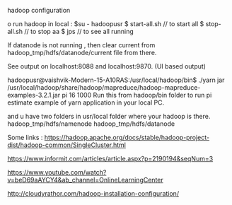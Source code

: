 hadoop configuration

o run hadoop in local :
$su - hadoopusr
$ start-all.sh  // to start all
$ stop-all.sh // to stop aa
$ jps // to see all running

If datanode is not running , then clear current from hadoop_tmp/hdfs/datanode/current file from there.

See output on localhost:8088 and localhost:9870. (UI based output)

hadoopusr@vaishvik-Modern-15-A10RAS:/usr/local/hadoop/bin$ ./yarn jar /usr/local/hadoop/share/hadoop/mapreduce/hadoop-mapreduce-examples-3.2.1.jar pi 16 1000
Run this from hadoop/bin folder to run pi estimate example of yarn application in your local PC.

and u have two folders in usr/local folder where your hadoop is there.
hadoop_tmp/hdfs/namenode
hadoop_tmp/hdfs/datanode


Some links :
https://hadoop.apache.org/docs/stable/hadoop-project-dist/hadoop-common/SingleCluster.html

https://www.informit.com/articles/article.aspx?p=2190194&seqNum=3

https://www.youtube.com/watch?v=beD69aAYCY4&ab_channel=OnlineLearningCenter

http://cloudyrathor.com/hadoop-installation-configuration/ 

